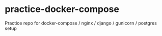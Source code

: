 # practice-docker-compose
Practice repo for docker-compose / nginx / django / gunicorn / postgres setup
